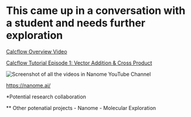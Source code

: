 # This came up in a conversation with a student and needs further exploration

[Calcflow Overview Video](https://www.youtube.com/watch?v=ax7WtgWiMzs)

[Calcflow Tutorial Episode 1: Vector Addition & Cross Product](https://www.youtube.com/watch?v=L-S7nP-ojqo)

![Screenshot of all the videos in Nanome YouTube Channel](https://github.com/Pomona-ITS/hpc/blob/master/projects/VisualizaeMathUsingCalcFlowInVR/Screen%20Shot%202018-09-28%20at%206.34.20%20PM.png)

https://nanome.ai/


*Potential research collaboration

** Other potenatial projects - Nanome  - Molecular Exploration


